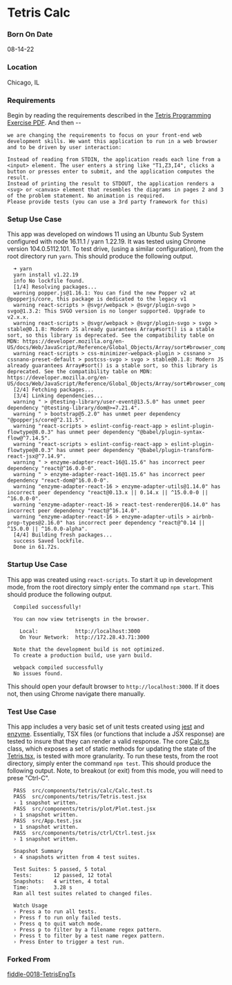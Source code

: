 Tetris Calc
======

<a name="creation-date"></a>
### Born On Date

08-14-22

<a name="location"></a>
### Location

Chicago, IL

<a name="requirements"></a>
### Requirements

Begin by reading the requirements described in the [Tetris Programming Exercise PDF](TetrisProgrammingExercise.pdf). And then --

    we are changing the requirements to focus on your front-end web development skills. We want this application to run in a web browser and to be driven by user interaction:

    Instead of reading from STDIN, the application reads each line from a <input> element. The user enters a string like "T1,Z3,I4", clicks a button or presses enter to submit, and the application computes the result.
    Instead of printing the result to STDOUT, the application renders a <svg> or <canvas> element that resembles the diagrams in pages 2 and 3 of the problem statement. No animation is required.
    Please provide tests (you can use a 3rd party framework for this)


<a name="setup"></a>
### Setup Use Case

This app was developed on windows 11 using an Ubuntu Sub System configured with node 16.11.1 / yarn 1.22.19.  It was tested using Chrome version 104.0.5112.101. To test drive, (using a similar configuration), from the root directory run `yarn`.  This should produce the following output.

      ➜ yarn
      yarn install v1.22.19
      info No lockfile found.
      [1/4] Resolving packages...
      warning popper.js@1.16.1: You can find the new Popper v2 at @popperjs/core, this package is dedicated to the legacy v1
      warning react-scripts > @svgr/webpack > @svgr/plugin-svgo > svgo@1.3.2: This SVGO version is no longer supported. Upgrade to v2.x.x.
      warning react-scripts > @svgr/webpack > @svgr/plugin-svgo > svgo > stable@0.1.8: Modern JS already guarantees Array#sort() is a stable sort, so this library is deprecated. See the compatibility table on MDN: https://developer.mozilla.org/en-US/docs/Web/JavaScript/Reference/Global_Objects/Array/sort#browser_compatibility
      warning react-scripts > css-minimizer-webpack-plugin > cssnano > cssnano-preset-default > postcss-svgo > svgo > stable@0.1.8: Modern JS already guarantees Array#sort() is a stable sort, so this library is deprecated. See the compatibility table on MDN: https://developer.mozilla.org/en-US/docs/Web/JavaScript/Reference/Global_Objects/Array/sort#browser_compatibility
      [2/4] Fetching packages...
      [3/4] Linking dependencies...
      warning " > @testing-library/user-event@13.5.0" has unmet peer dependency "@testing-library/dom@>=7.21.4".
      warning " > bootstrap@5.2.0" has unmet peer dependency "@popperjs/core@^2.11.5".
      warning "react-scripts > eslint-config-react-app > eslint-plugin-flowtype@8.0.3" has unmet peer dependency "@babel/plugin-syntax-flow@^7.14.5".
      warning "react-scripts > eslint-config-react-app > eslint-plugin-flowtype@8.0.3" has unmet peer dependency "@babel/plugin-transform-react-jsx@^7.14.9".
      warning " > enzyme-adapter-react-16@1.15.6" has incorrect peer dependency "react@^16.0.0-0".
      warning " > enzyme-adapter-react-16@1.15.6" has incorrect peer dependency "react-dom@^16.0.0-0".
      warning "enzyme-adapter-react-16 > enzyme-adapter-utils@1.14.0" has incorrect peer dependency "react@0.13.x || 0.14.x || ^15.0.0-0 || ^16.0.0-0".
      warning "enzyme-adapter-react-16 > react-test-renderer@16.14.0" has incorrect peer dependency "react@^16.14.0".
      warning "enzyme-adapter-react-16 > enzyme-adapter-utils > airbnb-prop-types@2.16.0" has incorrect peer dependency "react@^0.14 || ^15.0.0 || ^16.0.0-alpha".
      [4/4] Building fresh packages...
      success Saved lockfile.
      Done in 61.72s.


<a name="startup"></a>
### Startup Use Case

This app was created using `react-scripts`.  To start it up in development mode, from the root directory simply enter the command `npm start`.  This should produce the following output.

      Compiled successfully!

      You can now view tetrisengts in the browser.

        Local:            http://localhost:3000
        On Your Network:  http://172.28.43.71:3000

      Note that the development build is not optimized.
      To create a production build, use yarn build.

      webpack compiled successfully
      No issues found.

This should open your default browser to `http://localhost:3000`.  If it does not, then using Chrome navigate there manually.


<a name="test"></a>
### Test Use Case

This app includes a very basic set of unit tests created using [jest](https://www.npmjs.com/package/jest) and [enzyme](https://www.npmjs.com/package/enzyme). Essentially, TSX files (or functions that include a JSX response) are tested to insure that they can render a valid response.  The core [Calc.ts](/src/components/tetris/calc/Calt.ts) class, which exposes a set of static methods for updating the state of the [Tetris.tsx](/src/component/tetris/Tetris.tsx), is tested with more granularity. To run these tests, from the root directory, simply enter the command `npm test`.  This should produce the following output.  Note, to breakout (or exit) from this mode, you will need to prese "Ctrl-C".


      PASS  src/components/tetris/calc/Calc.test.ts
      PASS  src/components/tetris/Tetris.test.jsx
      › 1 snapshot written.
      PASS  src/components/tetris/plot/Plot.test.jsx
      › 1 snapshot written.
      PASS  src/App.test.jsx
      › 1 snapshot written.
      PASS  src/components/tetris/ctrl/Ctrl.test.jsx
      › 1 snapshot written.

      Snapshot Summary
      › 4 snapshots written from 4 test suites.

      Test Suites: 5 passed, 5 total
      Tests:       12 passed, 12 total
      Snapshots:   4 written, 4 total
      Time:        3.28 s
      Ran all test suites related to changed files.

      Watch Usage
      › Press a to run all tests.
      › Press f to run only failed tests.
      › Press q to quit watch mode.
      › Press p to filter by a filename regex pattern.
      › Press t to filter by a test name regex pattern.
      › Press Enter to trigger a test run.




### Forked From

[fiddle-0018-TetrisEngTs](../fiddle-0018-TetrisEngTs)
